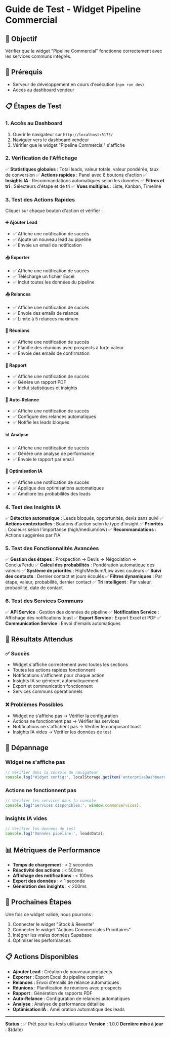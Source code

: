 # Guide de Test - Widget Pipeline Commercial

## 🎯 Objectif
Vérifier que le widget "Pipeline Commercial" fonctionne correctement avec les services communs intégrés.

## 🚀 Prérequis
- Serveur de développement en cours d'exécution (`npm run dev`)
- Accès au dashboard vendeur

## 📋 Étapes de Test

### 1. Accès au Dashboard
1. Ouvrir le navigateur sur `http://localhost:5175/`
2. Naviguer vers le dashboard vendeur
3. Vérifier que le widget "Pipeline Commercial" s'affiche

### 2. Vérification de l'Affichage
✅ **Statistiques globales** : Total leads, valeur totale, valeur pondérée, taux de conversion
✅ **Actions rapides** : Panel avec 8 boutons d'action
✅ **Insights IA** : Recommandations automatiques selon les données
✅ **Filtres et tri** : Sélecteurs d'étape et de tri
✅ **Vues multiples** : Liste, Kanban, Timeline

### 3. Test des Actions Rapides
Cliquer sur chaque bouton d'action et vérifier :

#### ➕ Ajouter Lead
- ✅ Affiche une notification de succès
- ✅ Ajoute un nouveau lead au pipeline
- ✅ Envoie un email de notification

#### 📥 Exporter
- ✅ Affiche une notification de succès
- ✅ Télécharge un fichier Excel
- ✅ Inclut toutes les données du pipeline

#### 📤 Relances
- ✅ Affiche une notification de succès
- ✅ Envoie des emails de relance
- ✅ Limite à 5 relances maximum

#### 📅 Réunions
- ✅ Affiche une notification de succès
- ✅ Planifie des réunions avec prospects à forte valeur
- ✅ Envoie des emails de confirmation

#### 📄 Rapport
- ✅ Affiche une notification de succès
- ✅ Génère un rapport PDF
- ✅ Inclut statistiques et insights

#### 📧 Auto-Relance
- ✅ Affiche une notification de succès
- ✅ Configure des relances automatiques
- ✅ Notifie les leads bloqués

#### 📊 Analyse
- ✅ Affiche une notification de succès
- ✅ Génère une analyse de performance
- ✅ Envoie le rapport par email

#### 🧠 Optimisation IA
- ✅ Affiche une notification de succès
- ✅ Applique des optimisations automatiques
- ✅ Améliore les probabilités des leads

### 4. Test des Insights IA
✅ **Détection automatique** : Leads bloqués, opportunités, devis sans suivi
✅ **Actions contextuelles** : Boutons d'action selon le type d'insight
✅ **Priorités** : Couleurs selon l'importance (high/medium/low)
✅ **Recommandations** : Actions suggérées par l'IA

### 5. Test des Fonctionnalités Avancées
✅ **Gestion des étapes** : Prospection → Devis → Négociation → Conclu/Perdu
✅ **Calcul des probabilités** : Pondération automatique des valeurs
✅ **Système de priorités** : High/Medium/Low avec couleurs
✅ **Suivi des contacts** : Dernier contact et jours écoulés
✅ **Filtres dynamiques** : Par étape, valeur, probabilité, dernier contact
✅ **Tri intelligent** : Par valeur, probabilité, date de contact

### 6. Test des Services Communs
✅ **API Service** : Gestion des données de pipeline
✅ **Notification Service** : Affichage des notifications toast
✅ **Export Service** : Export Excel et PDF
✅ **Communication Service** : Envoi d'emails automatiques

## 🎉 Résultats Attendus

### ✅ Succès
- Widget s'affiche correctement avec toutes les sections
- Toutes les actions rapides fonctionnent
- Notifications s'affichent pour chaque action
- Insights IA se génèrent automatiquement
- Export et communication fonctionnent
- Services communs opérationnels

### ❌ Problèmes Possibles
- Widget ne s'affiche pas → Vérifier la configuration
- Actions ne fonctionnent pas → Vérifier les services
- Notifications ne s'affichent pas → Vérifier le composant toast
- Insights IA vides → Vérifier les données de test

## 🔧 Dépannage

### Widget ne s'affiche pas
```javascript
// Vérifier dans la console du navigateur
console.log('Widget config:', localStorage.getItem('enterpriseDashboardConfig_vendeur'));
```

### Actions ne fonctionnent pas
```javascript
// Vérifier les services dans la console
console.log('Services disponibles:', window.commonServices);
```

### Insights IA vides
```javascript
// Vérifier les données de test
console.log('Données pipeline:', leadsData);
```

## 📊 Métriques de Performance
- **Temps de chargement** : < 2 secondes
- **Réactivité des actions** : < 500ms
- **Affichage des notifications** : < 100ms
- **Export des données** : < 1 seconde
- **Génération des insights** : < 200ms

## 🎯 Prochaines Étapes
Une fois ce widget validé, nous pourrons :
1. Connecter le widget "Stock & Revente"
2. Connecter le widget "Actions Commerciales Prioritaires"
3. Intégrer les vraies données Supabase
4. Optimiser les performances

## 📋 Actions Disponibles
- **Ajouter Lead** : Création de nouveaux prospects
- **Exporter** : Export Excel du pipeline complet
- **Relances** : Envoi d'emails de relance automatiques
- **Réunions** : Planification de réunions avec prospects
- **Rapport** : Génération de rapports PDF
- **Auto-Relance** : Configuration de relances automatiques
- **Analyse** : Analyse de performance détaillée
- **Optimisation IA** : Amélioration automatique des leads

---

**Status** : ✅ Prêt pour les tests utilisateur
**Version** : 1.0.0
**Dernière mise à jour** : $(date) 